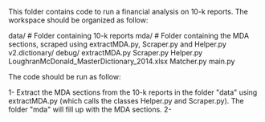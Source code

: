 This folder contains code to run a financial analysis on 10-k reports. The workspace should be organized as follow:

data/                     # Folder containing 10-k reports
mda/                      # Folder containing the MDA sections, scraped using extractMDA.py, Scraper.py and Helper.py
v2.dictionary/
  debug/
  extractMDA.py
  Scraper.py
  Helper.py
  LoughranMcDonald_MasterDictionary_2014.xlsx
  Matcher.py
  main.py

The code should be run as follow:

1- Extract the MDA sections from the 10-k reports in the folder "data" using extractMDA.py 
(which calls the classes Helper.py and Scraper.py). The folder "mda" will fill up with the MDA sections.
2- 

